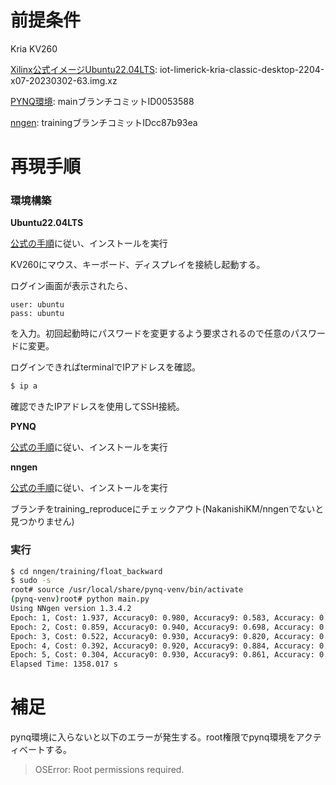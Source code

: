 # 前提条件

Kria KV260

[Xilinx公式イメージUbuntu22.04LTS](https://ubuntu.com/download/amd-xilinx): iot-limerick-kria-classic-desktop-2204-x07-20230302-63.img.xz

[PYNQ環境](https://github.com/Xilinx/Kria-PYNQ.git): mainブランチコミットID0053588

[nngen](https://github.com/sefutsu/nngen/tree/training): trainingブランチコミットIDcc87b93ea

# 再現手順

### 環境構築

**Ubuntu22.04LTS**

[公式の手順](https://www.xilinx.com/products/som/kria/kv260-vision-starter-kit/kv260-getting-started-ubuntu/setting-up-the-sd-card-image.html)に従い、インストールを実行

KV260にマウス、キーボード、ディスプレイを接続し起動する。

ログイン画面が表示されたら、

```
user: ubuntu
pass: ubuntu
```

を入力。初回起動時にパスワードを変更するよう要求されるので任意のパスワードに変更。

ログインできればterminalでIPアドレスを確認。

```sh
$ ip a
```

確認できたIPアドレスを使用してSSH接続。

**PYNQ**

[公式の手順](https://github.com/Xilinx/Kria-PYNQ)に従い、インストールを実行

**nngen**

[公式の手順](https://github.com/NNgen/nngen)に従い、インストールを実行

ブランチをtraining_reproduceにチェックアウト(NakanishiKM/nngenでないと見つかりません)

### 実行

```sh
$ cd nngen/training/float_backward
$ sudo -s
root# source /usr/local/share/pynq-venv/bin/activate
(pynq-venv)root# python main.py
Using NNgen version 1.3.4.2
Epoch: 1, Cost: 1.937, Accuracy0: 0.980, Accuracy9: 0.583, Accuracy: 0.623
Epoch: 2, Cost: 0.859, Accuracy0: 0.940, Accuracy9: 0.698, Accuracy: 0.722
Epoch: 3, Cost: 0.522, Accuracy0: 0.930, Accuracy9: 0.820, Accuracy: 0.831
Epoch: 4, Cost: 0.392, Accuracy0: 0.920, Accuracy9: 0.884, Accuracy: 0.888
Epoch: 5, Cost: 0.304, Accuracy0: 0.930, Accuracy9: 0.861, Accuracy: 0.868
Elapsed Time: 1358.017 s
```

# 補足

pynq環境に入らないと以下のエラーが発生する。root権限でpynq環境をアクティベートする。

> OSError: Root permissions required.

